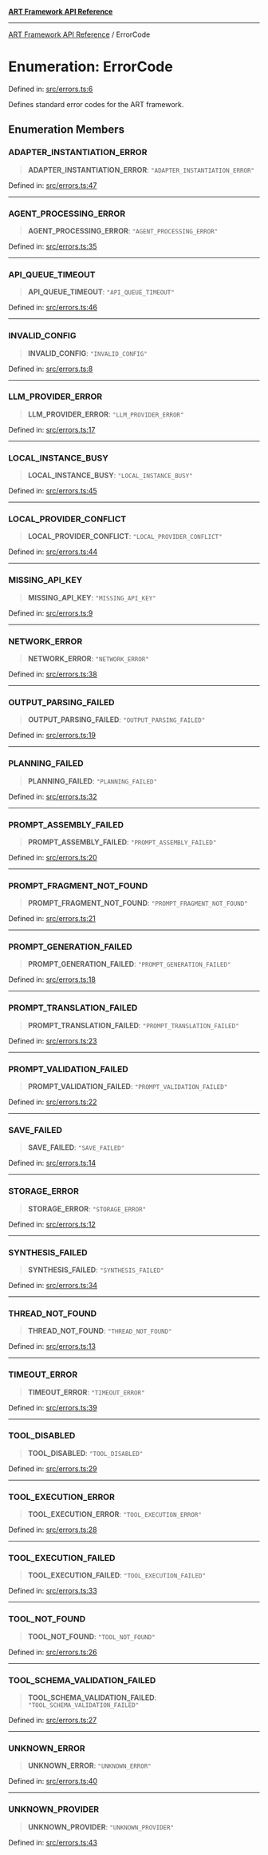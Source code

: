 [**ART Framework API Reference**](../README.md)

***

[ART Framework API Reference](../README.md) / ErrorCode

# Enumeration: ErrorCode

Defined in: [src/errors.ts:6](https://github.com/hashangit/ART/blob/a8524de337702d2ec210d86aff2464ac0aeed73e/src/errors.ts#L6)

Defines standard error codes for the ART framework.

## Enumeration Members

### ADAPTER\_INSTANTIATION\_ERROR

> **ADAPTER\_INSTANTIATION\_ERROR**: `"ADAPTER_INSTANTIATION_ERROR"`

Defined in: [src/errors.ts:47](https://github.com/hashangit/ART/blob/a8524de337702d2ec210d86aff2464ac0aeed73e/src/errors.ts#L47)

***

### AGENT\_PROCESSING\_ERROR

> **AGENT\_PROCESSING\_ERROR**: `"AGENT_PROCESSING_ERROR"`

Defined in: [src/errors.ts:35](https://github.com/hashangit/ART/blob/a8524de337702d2ec210d86aff2464ac0aeed73e/src/errors.ts#L35)

***

### API\_QUEUE\_TIMEOUT

> **API\_QUEUE\_TIMEOUT**: `"API_QUEUE_TIMEOUT"`

Defined in: [src/errors.ts:46](https://github.com/hashangit/ART/blob/a8524de337702d2ec210d86aff2464ac0aeed73e/src/errors.ts#L46)

***

### INVALID\_CONFIG

> **INVALID\_CONFIG**: `"INVALID_CONFIG"`

Defined in: [src/errors.ts:8](https://github.com/hashangit/ART/blob/a8524de337702d2ec210d86aff2464ac0aeed73e/src/errors.ts#L8)

***

### LLM\_PROVIDER\_ERROR

> **LLM\_PROVIDER\_ERROR**: `"LLM_PROVIDER_ERROR"`

Defined in: [src/errors.ts:17](https://github.com/hashangit/ART/blob/a8524de337702d2ec210d86aff2464ac0aeed73e/src/errors.ts#L17)

***

### LOCAL\_INSTANCE\_BUSY

> **LOCAL\_INSTANCE\_BUSY**: `"LOCAL_INSTANCE_BUSY"`

Defined in: [src/errors.ts:45](https://github.com/hashangit/ART/blob/a8524de337702d2ec210d86aff2464ac0aeed73e/src/errors.ts#L45)

***

### LOCAL\_PROVIDER\_CONFLICT

> **LOCAL\_PROVIDER\_CONFLICT**: `"LOCAL_PROVIDER_CONFLICT"`

Defined in: [src/errors.ts:44](https://github.com/hashangit/ART/blob/a8524de337702d2ec210d86aff2464ac0aeed73e/src/errors.ts#L44)

***

### MISSING\_API\_KEY

> **MISSING\_API\_KEY**: `"MISSING_API_KEY"`

Defined in: [src/errors.ts:9](https://github.com/hashangit/ART/blob/a8524de337702d2ec210d86aff2464ac0aeed73e/src/errors.ts#L9)

***

### NETWORK\_ERROR

> **NETWORK\_ERROR**: `"NETWORK_ERROR"`

Defined in: [src/errors.ts:38](https://github.com/hashangit/ART/blob/a8524de337702d2ec210d86aff2464ac0aeed73e/src/errors.ts#L38)

***

### OUTPUT\_PARSING\_FAILED

> **OUTPUT\_PARSING\_FAILED**: `"OUTPUT_PARSING_FAILED"`

Defined in: [src/errors.ts:19](https://github.com/hashangit/ART/blob/a8524de337702d2ec210d86aff2464ac0aeed73e/src/errors.ts#L19)

***

### PLANNING\_FAILED

> **PLANNING\_FAILED**: `"PLANNING_FAILED"`

Defined in: [src/errors.ts:32](https://github.com/hashangit/ART/blob/a8524de337702d2ec210d86aff2464ac0aeed73e/src/errors.ts#L32)

***

### PROMPT\_ASSEMBLY\_FAILED

> **PROMPT\_ASSEMBLY\_FAILED**: `"PROMPT_ASSEMBLY_FAILED"`

Defined in: [src/errors.ts:20](https://github.com/hashangit/ART/blob/a8524de337702d2ec210d86aff2464ac0aeed73e/src/errors.ts#L20)

***

### PROMPT\_FRAGMENT\_NOT\_FOUND

> **PROMPT\_FRAGMENT\_NOT\_FOUND**: `"PROMPT_FRAGMENT_NOT_FOUND"`

Defined in: [src/errors.ts:21](https://github.com/hashangit/ART/blob/a8524de337702d2ec210d86aff2464ac0aeed73e/src/errors.ts#L21)

***

### PROMPT\_GENERATION\_FAILED

> **PROMPT\_GENERATION\_FAILED**: `"PROMPT_GENERATION_FAILED"`

Defined in: [src/errors.ts:18](https://github.com/hashangit/ART/blob/a8524de337702d2ec210d86aff2464ac0aeed73e/src/errors.ts#L18)

***

### PROMPT\_TRANSLATION\_FAILED

> **PROMPT\_TRANSLATION\_FAILED**: `"PROMPT_TRANSLATION_FAILED"`

Defined in: [src/errors.ts:23](https://github.com/hashangit/ART/blob/a8524de337702d2ec210d86aff2464ac0aeed73e/src/errors.ts#L23)

***

### PROMPT\_VALIDATION\_FAILED

> **PROMPT\_VALIDATION\_FAILED**: `"PROMPT_VALIDATION_FAILED"`

Defined in: [src/errors.ts:22](https://github.com/hashangit/ART/blob/a8524de337702d2ec210d86aff2464ac0aeed73e/src/errors.ts#L22)

***

### SAVE\_FAILED

> **SAVE\_FAILED**: `"SAVE_FAILED"`

Defined in: [src/errors.ts:14](https://github.com/hashangit/ART/blob/a8524de337702d2ec210d86aff2464ac0aeed73e/src/errors.ts#L14)

***

### STORAGE\_ERROR

> **STORAGE\_ERROR**: `"STORAGE_ERROR"`

Defined in: [src/errors.ts:12](https://github.com/hashangit/ART/blob/a8524de337702d2ec210d86aff2464ac0aeed73e/src/errors.ts#L12)

***

### SYNTHESIS\_FAILED

> **SYNTHESIS\_FAILED**: `"SYNTHESIS_FAILED"`

Defined in: [src/errors.ts:34](https://github.com/hashangit/ART/blob/a8524de337702d2ec210d86aff2464ac0aeed73e/src/errors.ts#L34)

***

### THREAD\_NOT\_FOUND

> **THREAD\_NOT\_FOUND**: `"THREAD_NOT_FOUND"`

Defined in: [src/errors.ts:13](https://github.com/hashangit/ART/blob/a8524de337702d2ec210d86aff2464ac0aeed73e/src/errors.ts#L13)

***

### TIMEOUT\_ERROR

> **TIMEOUT\_ERROR**: `"TIMEOUT_ERROR"`

Defined in: [src/errors.ts:39](https://github.com/hashangit/ART/blob/a8524de337702d2ec210d86aff2464ac0aeed73e/src/errors.ts#L39)

***

### TOOL\_DISABLED

> **TOOL\_DISABLED**: `"TOOL_DISABLED"`

Defined in: [src/errors.ts:29](https://github.com/hashangit/ART/blob/a8524de337702d2ec210d86aff2464ac0aeed73e/src/errors.ts#L29)

***

### TOOL\_EXECUTION\_ERROR

> **TOOL\_EXECUTION\_ERROR**: `"TOOL_EXECUTION_ERROR"`

Defined in: [src/errors.ts:28](https://github.com/hashangit/ART/blob/a8524de337702d2ec210d86aff2464ac0aeed73e/src/errors.ts#L28)

***

### TOOL\_EXECUTION\_FAILED

> **TOOL\_EXECUTION\_FAILED**: `"TOOL_EXECUTION_FAILED"`

Defined in: [src/errors.ts:33](https://github.com/hashangit/ART/blob/a8524de337702d2ec210d86aff2464ac0aeed73e/src/errors.ts#L33)

***

### TOOL\_NOT\_FOUND

> **TOOL\_NOT\_FOUND**: `"TOOL_NOT_FOUND"`

Defined in: [src/errors.ts:26](https://github.com/hashangit/ART/blob/a8524de337702d2ec210d86aff2464ac0aeed73e/src/errors.ts#L26)

***

### TOOL\_SCHEMA\_VALIDATION\_FAILED

> **TOOL\_SCHEMA\_VALIDATION\_FAILED**: `"TOOL_SCHEMA_VALIDATION_FAILED"`

Defined in: [src/errors.ts:27](https://github.com/hashangit/ART/blob/a8524de337702d2ec210d86aff2464ac0aeed73e/src/errors.ts#L27)

***

### UNKNOWN\_ERROR

> **UNKNOWN\_ERROR**: `"UNKNOWN_ERROR"`

Defined in: [src/errors.ts:40](https://github.com/hashangit/ART/blob/a8524de337702d2ec210d86aff2464ac0aeed73e/src/errors.ts#L40)

***

### UNKNOWN\_PROVIDER

> **UNKNOWN\_PROVIDER**: `"UNKNOWN_PROVIDER"`

Defined in: [src/errors.ts:43](https://github.com/hashangit/ART/blob/a8524de337702d2ec210d86aff2464ac0aeed73e/src/errors.ts#L43)
